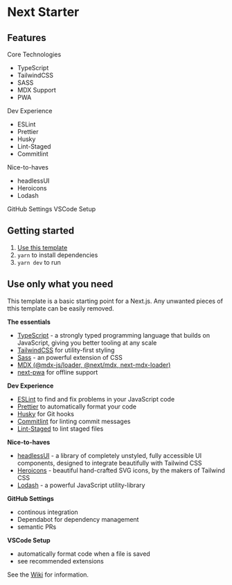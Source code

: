 # Next Starter

## Features

Core Technologies
- TypeScript
- TailwindCSS
- SASS
- MDX Support
- PWA

Dev Experience
- ESLint
- Prettier
- Husky
- Lint-Staged
- Commitlint

Nice-to-haves
- headlessUI
- Heroicons
- Lodash

GitHub Settings
VSCode Setup

## Getting started

1. [Use this template](https://github.com/misikoff/next-starter/generate)
2. `yarn` to install dependencies
3. `yarn dev` to run

## Use only what you need

This template is a basic starting point for a Next.js. Any unwanted pieces of tthis template can be easily removed.

**The essentials**
- [TypeScript](https://www.typescriptlang.org) - a strongly typed programming language that builds on JavaScript, giving you better tooling at any scale
- [TailwindCSS](https://github.com/tailwindlabs/tailwindcss) for utility-first styling
- [Sass](https://sass-lang.com) - an powerful extension of CSS
- [MDX (@mdx-js/loader, @next/mdx, next-mdx-loader)](https://mdxjs.com/)
- [next-pwa](https://github.com/shadowwalker/next-pwa) for offline support

**Dev Experience**
- [ESLint](https://eslint.org) to find and fix problems in your JavaScript code
- [Prettier](https://prettier.io) to automatically format your code
- [Husky](https://typicode.github.io/husky) for Git hooks
- [Commitlint](https://commitlint.js.org) for linting commit messages
- [Lint-Staged](https://www.npmjs.com/package/lint-staged) to lint staged files

**Nice-to-haves**
- [headlessUI](https://headlessui.dev) - a library of completely unstyled, fully accessible UI components, designed to integrate beautifully with Tailwind CSS
- [Heroicons](https://heroicons.com/) - beautiful hand-crafted SVG icons, by the makers of Tailwind CSS
- [Lodash](https://lodash.com) - a powerful JavaScript utility-library

**GitHub Settings**
- continous integration 
- Dependabot for dependency management
- semantic PRs

**VSCode Setup**
- automatically format code when a file is saved
- see recommended extensions


See the [Wiki](https://github.com/misikoff/next-starter-template/wiki) for information.
